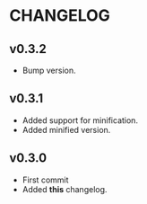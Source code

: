 CHANGELOG
================

## v0.3.2
* Bump version.

## v0.3.1
* Added support for minification.
* Added minified version.

## v0.3.0
* First commit
* Added **this** changelog.
